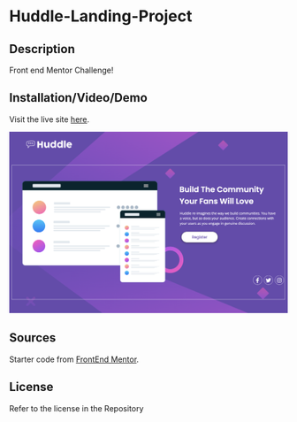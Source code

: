 # Huddle-Landing-Project

## Description

Front end Mentor Challenge!

## Installation/Video/Demo

Visit the live site [here](https://myrojoylee.github.io/Huddle-Landing-Project/).

<img width="1141" alt="Screenshot 2023-07-30 at 7 23 10 PM" src="./images/huddle-screenshot.png">

## Sources

Starter code from [FrontEnd Mentor](https://www.frontendmentor.io/home).

## License

Refer to the license in the Repository
